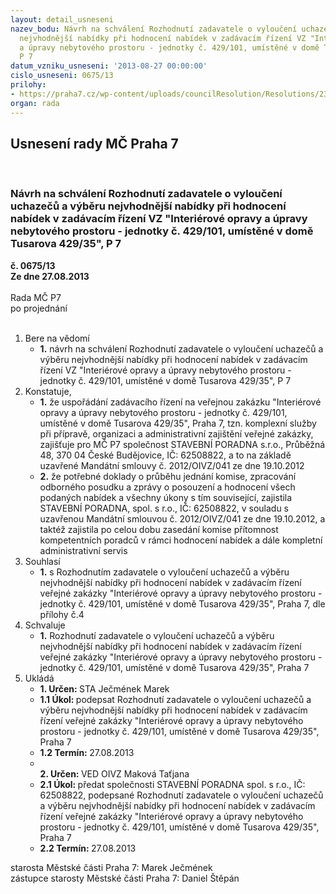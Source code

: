 ```yaml
---
layout: detail_usneseni
nazev_bodu: Návrh na schválení Rozhodnutí zadavatele o vyloučení uchazečů a výběru
  nejvhodnější nabídky při hodnocení nabídek v zadávacím řízení VZ "Interiérové opravy
  a úpravy nebytového prostoru - jednotky č. 429/101, umístěné v domě Tusarova 429/35",
  P 7
datum_vzniku_usneseni: '2013-08-27 00:00:00'
cislo_usneseni: 0675/13
prilohy:
- https://praha7.cz/wp-content/uploads/councilResolution/Resolutions/23706/44-13-rozhodnut%c3%ad_zadavatele.pdf
organ: rada
---
```

<div id="ucUsn_pList" class="usn">
	<span><h2>Usnesení rady MČ Praha 7 </h2>
<br></span><div class="standBody">
<span><h3>Návrh na schválení Rozhodnutí zadavatele o vyloučení uchazečů a výběru nejvhodnější nabídky při hodnocení nabídek v zadávacím řízení VZ "Interiérové opravy a úpravy nebytového prostoru - jednotky č. 429/101, umístěné v domě Tusarova 429/35", P 7</h3></span><div class="center">
		<strong>č. 0675/13</strong><br>
	</div>
<div class="center">
		<strong>Ze dne 27.08.2013</strong><br><br>
	</div>Rada MČ P7<br> po projednání<br><br><ol>
<li>Bere na vědomí<ul><li>
<strong>1.</strong> návrh na schválení Rozhodnutí zadavatele o vyloučení uchazečů a výběru nejvhodnější nabídky při hodnocení nabídek v zadávacím řízení VZ "Interiérové opravy a úpravy nebytového prostoru - jednotky č. 429/101, umístěné v domě Tusarova 429/35", P 7</li></ul>
</li>
<li>Konstatuje,<ul>
<li>
<strong>1.</strong> že uspořádání zadávacího řízení na veřejnou zakázku "Interiérové opravy a úpravy nebytového prostoru - jednotky č. 429/101, umístěné v domě Tusarova 429/35", Praha 7, tzn. komplexní služby při přípravě, organizaci a administrativní zajištění veřejné zakázky, zajišťuje pro MČ P7 společnost STAVEBNÍ PORADNA s.r.o., Průběžná 48, 370 04 České Budějovice, IČ: 62508822, a to na základě uzavřené Mandátní smlouvy  č. 2012/OIVZ/041 ze dne 19.10.2012  </li>
<li>
<strong>2.</strong> že potřebné doklady o průběhu jednání komise, zpracování odborného posudku a zprávy o posouzení a hodnocení  všech podaných nabídek a všechny úkony s tím související, zajistila STAVEBNÍ PORADNA, spol. s r.o., IČ: 62508822, v souladu s uzavřenou Mandátní smlouvou č. 2012/OIVZ/041 ze dne 19.10.2012, a taktéž zajistila po celou dobu zasedání komise přítomnost kompetentních poradců v rámci hodnocení nabídek a dále kompletní administrativní servis   </li>
</ul>
</li>
<li>Souhlasí<ul><li>
<strong>1.</strong> s Rozhodnutím zadavatele o vyloučení uchazečů a výběru nejvhodnější nabídky při hodnocení nabídek v zadávacím řízení veřejné zakázky "Interiérové opravy a úpravy nebytového prostoru - jednotky č. 429/101, umístěné v domě Tusarova 429/35", Praha 7, dle přílohy č.4 </li></ul>
</li>
<li>Schvaluje<ul><li>
<strong>1.</strong> Rozhodnutí zadavatele o vyloučení uchazečů a výběru nejvhodnější nabídky při hodnocení nabídek v zadávacím řízení veřejné zakázky "Interiérové opravy a úpravy nebytového prostoru - jednotky č. 429/101, umístěné v domě Tusarova 429/35", Praha 7</li></ul>
</li>
<li>Ukládá<ul>
<li>
<strong>1. Určen: </strong>STA Ječmének Marek</li>
<li>
<strong>1.1 Úkol: </strong>podepsat Rozhodnutí zadavatele o vyloučení uchazečů a výběru nejvhodnější nabídky při hodnocení nabídek v zadávacím řízení veřejné zakázky "Interiérové opravy a úpravy nebytového prostoru - jednotky č. 429/101, umístěné v domě Tusarova 429/35", Praha 7</li>
<li>
<strong>1.2 Termín: </strong>27.08.2013</li>
<li>
<strong><br>2. Určen: </strong>VED OIVZ Maková Taťjana</li>
<li>
<strong>2.1 Úkol: </strong>předat společnosti STAVEBNÍ PORADNA spol. s r.o., IČ: 62508822, podepsané Rozhodnutí zadavatele o vyloučení uchazečů a výběru nejvhodnější nabídky při hodnocení nabídek v zadávacím řízení veřejné zakázky "Interiérové opravy a úpravy nebytového prostoru - jednotky č. 429/101, umístěné v domě Tusarova 429/35", Praha 7 </li>
<li>
<strong>2.2 Termín: </strong>27.08.2013</li>
</ul>
</li>
</ol>starosta Městské části Praha 7: Marek Ječmének<br>zástupce starosty Městské části Praha 7: Daniel Štěpán 
</div>
</div>